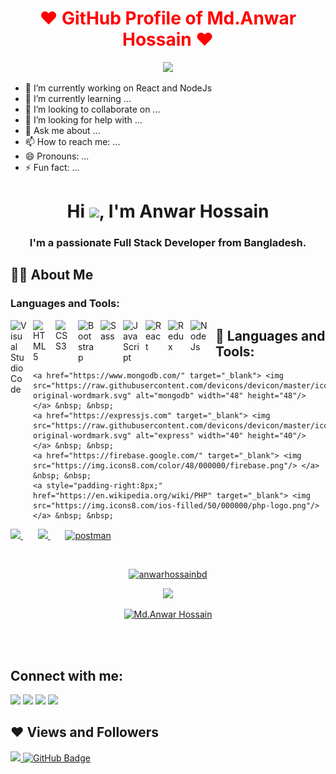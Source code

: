 
<h1 align="center" style="Color:Red" >
 ❤ GitHub Profile of Md.Anwar Hossain ❤

</h1>


<p align="center" >
<a href="#" >
  <img width="40%" height="auto"   src="https://scontent.fdac140-1.fna.fbcdn.net/v/t39.30808-6/292677783_100773789375373_5995333184319808999_n.jpg?_nc_cat=110&ccb=1-7&_nc_sid=09cbfe&_nc_eui2=AeH2ZBfsc6cDWoujVl1OSM9ZVDYZ3_bGjZdUNhnf9saNl77pEZq817BfFugSECz2hnW9z5j432V70_FDszFob7DQ&_nc_ohc=8PLvr6-jdAgAX-gI9IH&_nc_ht=scontent.fdac140-1.fna&oh=00_AT8sJZuxPDejgYNBUUamRH1d5JTvrYoIM0b6VjmpNX6jbQ&oe=62D3B900" height="105px"/>
</a>
  
  </p>
  
  



- 🔭 I’m currently working on React and NodeJs
- 🌱 I’m currently learning ...
- 👯 I’m looking to collaborate on ...
- 🤔 I’m looking for help with ...
- 💬 Ask me about ...
- 📫 How to reach me: ...
- 😄 Pronouns: ...
- ⚡ Fun fact: ...



<h1 align="center">Hi <img src="https://raw.githubusercontent.com/MartinHeinz/MartinHeinz/master/wave.gif" width="30px">, I'm Anwar Hossain</h1>
<h3 align="center">I'm a passionate Full Stack Developer from Bangladesh.</h3>



## 🙋‍♂️ About Me



### Languages and Tools:

<img align="left" alt="Visual Studio Code" width="26px" src="https://cdn.jsdelivr.net/gh/devicons/devicon/icons/vscode/vscode-original.svg" style="padding-right:10px;" />
<img align="left" alt="HTML5" width="26px" src="https://cdn.jsdelivr.net/gh/devicons/devicon/icons/html5/html5-original.svg" style="padding-right:10px;" />
<img align="left" alt="CSS3" width="26px" src="https://cdn.jsdelivr.net/gh/devicons/devicon/icons/css3/css3-original.svg" style="padding-right:10px;" />
<img align="left" alt="Bootstrap" width="26px" src="https://img.icons8.com/color/48/000000/bootstrap.png" style="padding-right:10px;" />
<img align="left" alt="Sass" width="26px" src="https://cdn.jsdelivr.net/gh/devicons/devicon/icons/sass/sass-original.svg" style="padding-right:10px;" />
<img align="left" alt="JavaScript" width="26px" src="https://cdn.jsdelivr.net/gh/devicons/devicon/icons/javascript/javascript-original.svg" style="padding-right:10px;" />
<img align="left" alt="React" width="26px" src="https://cdn.jsdelivr.net/gh/devicons/devicon/icons/react/react-original.svg" style="padding-right:10px;" />

<img align="left" alt="Redux" width="26px" src="https://img.icons8.com/color/48/000000/redux.png" style="padding-right:10px;" />

<img align="left" alt="NodeJs" width="30px" src="https://img.icons8.com/color/48/000000/nodejs.png" style="padding-right:10px;" />






## 🚀 Languages and Tools:

<p align="left" > 
   
  
   
   
    <a href="https://www.mongodb.com/" target="_blank"> <img src="https://raw.githubusercontent.com/devicons/devicon/master/icons/mongodb/mongodb-original-wordmark.svg" alt="mongodb" width="48" height="48"/> </a> &nbsp; &nbsp; 
    <a href="https://expressjs.com" target="_blank"> <img src="https://raw.githubusercontent.com/devicons/devicon/master/icons/express/express-original-wordmark.svg" alt="express" width="40" height="40"/> </a> &nbsp; &nbsp; 
    <a href="https://firebase.google.com/" target="_blank"> <img src="https://img.icons8.com/color/48/000000/firebase.png"/> </a> &nbsp; &nbsp; 
    <a style="padding-right:8px;" href="https://en.wikipedia.org/wiki/PHP" target="_blank"> <img src="https://img.icons8.com/ios-filled/50/000000/php-logo.png"/> </a> &nbsp; &nbsp;
   <a style="padding-right:8px;" href="https://laravel.com/" target="_blank"> <img src="https://img.icons8.com/fluent/48/000000/laravel.png"/> </a> &nbsp; &nbsp;
   <a style="padding-right:8px;" href="https://www.mysql.com/" target="_blank"> <img src="https://img.icons8.com/fluent/50/000000/mysql-logo.png"/> </a> &nbsp; &nbsp;
    <a href="https://postman.com" target="_blank"> <img src="https://www.vectorlogo.zone/logos/getpostman/getpostman-icon.svg" alt="postman" width="45" height="45"/> </a>

   
</p>


<br/>








<p align="center">
   <a href="https://github.com/anwarhossainbd/github-readme-streak-stats">
    <img title="🔥 Get streak stats for your profile at git.io/streak-stats" alt="anwarhossainbd" src="https://github-readme-streak-stats.herokuapp.com/?user=anwarhossainbd&theme=black-ice&hide_border=true&stroke=0000&background=060A0CD0"/>
</a>
</p>




<p align="center">
    <img src="https://github-readme-stats.vercel.app/api?username=anwarhossainbd&&show_icons=true&title_color=ffffff&icon_color=bb2acf&text_color=daf7dc&bg_color=151515">
</p>


<p align="center">
    <a href="https://github.com/anwarhossainbd/github-readme-stats"><img alt="Md.Anwar Hossain" src="https://github-readme-stats.vercel.app/api/top-langs/?username=anwarhossainbd&langs_count=8&count_private=true&layout=compact&theme=react&hide_border=true&bg_color=0D1117" /></a>
</p>




 


<br/>
<br/>



<p>
  
  ## Connect with me:

<a  href = "https://www.linkedin.com/in/subham-raoniar/"><img src="https://img.icons8.com/fluent/48/000000/linkedin.png"/></a>
<a  href = "https://www.facebook.com/saeed.anowar.3348/" target="_blank"><img target="_blank" src="https://img.icons8.com/cute-clipart/50/000000/facebook-new.png"/></a> 
<a  href = "https://twitter.com/subhamraoniar"><img src="https://img.icons8.com/fluent/48/000000/twitter.png"/></a>
<a  href = "https://www.youtube.com/channel/UC-NXT1lYAOPa3lrgWXqvuHA"><img src="https://img.icons8.com/color/48/000000/youtube-play.png"/></a>

</p>


<!-- ![GitHub Activity Graph](https://activity-graph.herokuapp.com/graph?username=anwarhossainbd)  -->

## ❤ Views and Followers
<a href="https://github.com/Meghna-DAS/github-profile-views-counter">
    <img src="https://komarev.com/ghpvc/?username=anwarhossainbd">
</a>
<a href="https://github.com/anwarhossainbd?tab=followers"><img src="https://img.shields.io/github/followers/anwarhossainbd?label=Followers&style=social" alt="GitHub Badge"></a>







